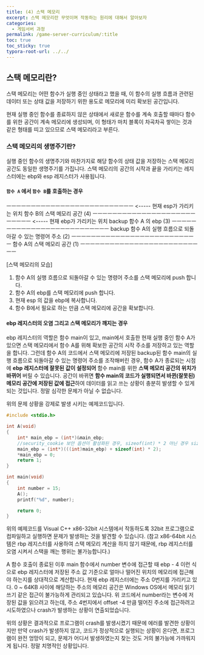 ```yaml
---
title: (4) 스택 메모리
excerpt: 스택 메모리란 무엇이며 작동하는 원리에 대해서 알아보자
categories: 
  - 게임서버 과정
permalink: /game-server-curriculum/:title
toc: true
toc_sticky: true
typora-root-url: ../../
---
```


## 스택 메모리란?

스택 메모리는 어떤 함수가 실행 중인 상태라고 했을 때, 이 함수의 실행 흐름과 관련된 데이터 또는 상태 값을 저장하기 위한 용도로 메모리에 미리 확보된 공간입니다. 

현재 실행 중인 함수를 종료하지 않은 상태에서 새로운 함수를 계속 호출할 때마다 함수를 위한 공간이 계속 메모리에 생성되며, 이 형태가 마치 블록이 차곡차곡 쌓이는 것과 같은 형태를 띠고 있으므로 스택 메모리라고 부른다.

### 스택 메모리의 생명주기란?

실행 중인 함수의 생명주기와 마찬가지로 해당 함수의 상태 값을 저장하는 스택 메모리 공간도 동일한 생명주기를 가집니다.
스택 메모리의 공간의 시작과 끝을 가리키는 레지스터에는 ebp와 esp 레지스터가 사용됩니다.

#### `함수 A` 에서 `함수 B`를 호출하는 경우 

ㅡㅡㅡㅡㅡㅡㅡㅡㅡㅡㅡㅡㅡㅡㅡㅡㅡㅡㅡㅡㅡㅡㅡㅡㅡㅡ <----- 현재 esp가 가리키는 위치
함수 B의 스택 메모리 공간 (4)
ㅡㅡㅡㅡㅡㅡㅡㅡㅡㅡㅡㅡㅡㅡㅡㅡㅡㅡㅡㅡㅡㅡㅡㅡㅡㅡ <----- 현재 ebp가 가리키는 위치
backup 함수 A 의 ebp (3)
ㅡㅡㅡㅡㅡㅡㅡㅡㅡㅡㅡㅡㅡㅡㅡㅡㅡㅡㅡㅡㅡㅡㅡㅡㅡㅡ
backup 함수 A의 실행 흐름으로 되돌아갈 수 있는 명령어 주소 (2)
ㅡㅡㅡㅡㅡㅡㅡㅡㅡㅡㅡㅡㅡㅡㅡㅡㅡㅡㅡㅡㅡㅡㅡㅡㅡㅡ
함수 A의 스택 메모리 공간 (1)
ㅡㅡㅡㅡㅡㅡㅡㅡㅡㅡㅡㅡㅡㅡㅡㅡㅡㅡㅡㅡㅡㅡㅡㅡㅡㅡ

[스택 메모리의 모습]



1. 함수 A의 실행 흐름으로 되돌아갈 수 있는 명령어 주소를 스택 메모리에 push 합니다.
2. 함수 A의 ebp를 스택 메모리에 push 합니다.
3. 현재 esp 의 값을 ebp에 복사합니다.
4. 함수 B에서 필요로 하는 만큼 스택 메모리에 공간을 확보합니다.

#### ebp 레지스터의 오염 그리고 스택 메모리가 깨지는 경우

ebp 레지스터의 역할은 함수 main이 있고, main에서 호출한 현재 실행 중인 함수 A가 있으면 스택 메모리에서 함수 A를 위해 확보한 공간의 시작 주소를 저장하고 있는 역할을 합니다. 그런데 함수 A의 코드에서 스택 메모리에 저장된 backup된 함수 main의 실행 흐름으로 되돌아갈 수 있는 명령어 주소를 조작해버린 경우, 함수 A가 종료되는 시점에 **ebp 레지스터에 잘못된 값이 설정되어** 함수 main를 위한 **스택 메모리 공간의 위치가 바뀌어** 버릴 수 있습니다. 공간이 바뀌면 **함수 main의 코드가 실행되면서 바뀐(잘못된) 메모리 공간에 저장된 값에 접근**하여 데이터를 읽고 쓰는 상황이 충분히 발생할 수 있게 되는 것입니다. 정말 심각한 문제가 아닐 수 없습니다.

위의 문제 상황을 강제로 발생 시키는 예제코드입니다.

~~~cpp
#include <stdio.h>

int A(void)
{
	int* main_ebp = (int*)&main_ebp;
    //security_cookie 보안 옵션이 활성화된 경우, sizeof(int) * 2 아닌 경우 sizeof(int)를 사용
	main_ebp = (int*)(((int)main_ebp) + sizeof(int) * 2);
	*main_ebp = 0;
	return 1;
}

int main(void) 
{
	int number = 15;
	A();
	printf("%d", number);

	return 0;
}
~~~

위의 예제코드를 Visual C++ x86-32bit 시스템에서 작동하도록 32bit 프로그램으로 컴파일하고 실행하면 문제가 발생하는 것을 발견할 수 있습니다. (참고 x86-64bit 시스템은 rbp 레지스터를 사용하여 스택 메모리 계산을 하지 않기 때문에, rbp 레지스터를 오염 시켜서 스택을 깨는 행위는 불가능합니다.) 

A 함수 호출이 종료된 이후 main 함수에서 number 변수에 접근할 때 ebp - 4 이런 식으로 ebp 레지스터에 저장된 주소 값 기준으로 얼마나 떨어진 위치의 메모리에 접근해야 하는지를 상대적으로 계산합니다. 현재 ebp 레지스터에는 주소 0번지를 가리키고 있다. 0 ~ 64KB 사이에 해당하는 주소의 메모리 공간은 Windows OS에서 메모리 읽기 쓰기 같은 접근이 불가능하게 관리되고 있습니다. 위 코드에서 number라는 변수에 저장된 값을 읽으려고 하는데, 주소 4번지에서 offset -4 만큼 떨어진 주소에 접근하려고 시도하였으나 crash가 발생하는 상황이 연출되었습니다.

위의 상황은 결과적으로 프로그램이 crash를 발생시켰기 때문에 에러를 발견한 상황이지만 만약 crash가 발생하지 않고, 코드가 정상적으로 실행되는 상황이 온다면, 프로그램이 완전 엉망이 되고, 문제가 어디서 발생하였는지 찾는 것도 거의 불가능에 가까워지게 됩니다. 정말 치명적인 상황입니다.
